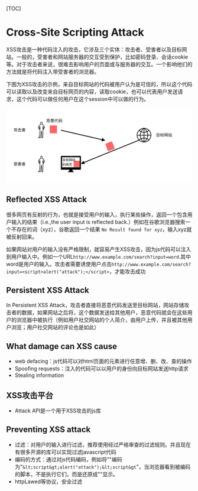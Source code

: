 [TOC]

# Cross-Site Scripting Attack

XSS攻击是一种代码注入的攻击，它涉及三个实体：攻击者、受害者以及目标网站。一般的，受害者和网站服务器的交互受到保护，比如密码登录、会话cookie等。对于攻击者来说，很难去影响用户的页面或与服务器的交互。一个影响他们的方法就是将代码注入带受害者的浏览器。

下图为XSS攻击的示例，来自目标网站的代码被用户认为是可信的，所以这个代码可以读取以及改变来自目标网页的内容，读取cookie，也可以代表用户发送请求，这个代码可以做任何用户在这个session中可以做的行为。

![XSS0](img/XSS0.png)



## Reflected XSS Attack

很多网页有反射的行为，也就是接受用户的输入，执行某些操作，返回一个包含用户输入的结果（i.e.,the user input is reflected back.）例如在谷歌浏览器搜索一个不存在的词（xyz），谷歌返回一个结果 `No Result found for xyz`，输入xyz就被反射回来。

如果网站对用户的输入没有严格限制，就容易产生XSS攻击，因为js代码可以注入到用户输入中。例如一个URL`http://www.example.com/search?input=word`.其中word是用户的输入。攻击者需要诱使用户点击`http://www.example.com/search?input=<script>alert("attack");</script>`，才能攻击成功



## Persistent XSS Attack

In Persistent XSS Attack，攻击者直接将恶意代码发送至目标网站，网站存储攻击者的数据，如果网站之后将，这个数据发送给其他用户，恶意代码就会在这些用户的浏览器中被执行（例如用户社交网站的个人简介，由用户上传，并且被其他用户浏览；用户社交网站的评论也是如此）



## What damage can XSS cause

* web defacing：js代码可以对html页面的元素进行任意增、删、改、查的操作
* Spoofing requests：注入的代码可以以用户的身份向目标网站发送http请求
* Stealing information



## XSS攻击平台

* Attack API是一个用于XSS攻击的js库

## Preventing XSS attack

* 过滤：对用户的输入进行过滤，推荐使用经过严格审查的过滤规则。并且现在有很多开源的库可以实现过滤javascript代码
* 编码的方式：通过对js代码编码，例如将"<script>alert("attack");</script>"编码为"`&lt;script&gt;alert("attack");&lt;script&gt`"，当浏览器看到被编码的脚本，不是执行它们，而是还原成"<script>alert("attack");</script>"显示。
* httpLawed等协议，安全过滤